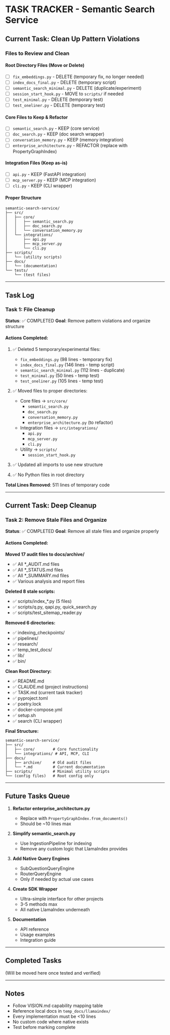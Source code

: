 # TASK TRACKER - Semantic Search Service

## Current Task: Clean Up Pattern Violations

### Files to Review and Clean

#### Root Directory Files (Move or Delete)
- [ ] `fix_embeddings.py` - DELETE (temporary fix, no longer needed)
- [ ] `index_docs_final.py` - DELETE (temporary script)
- [ ] `semantic_search_minimal.py` - DELETE (duplicate/experiment)
- [ ] `session_start_hook.py` - MOVE to `scripts/` if needed
- [ ] `test_minimal.py` - DELETE (temporary test)
- [ ] `test_oneliner.py` - DELETE (temporary test)

#### Core Files to Keep & Refactor
- [ ] `semantic_search.py` - KEEP (core service)
- [ ] `doc_search.py` - KEEP (doc search wrapper)
- [ ] `conversation_memory.py` - KEEP (memory integration)
- [ ] `enterprise_architecture.py` - REFACTOR (replace with PropertyGraphIndex)

#### Integration Files (Keep as-is)
- [ ] `api.py` - KEEP (FastAPI integration)
- [ ] `mcp_server.py` - KEEP (MCP integration)
- [ ] `cli.py` - KEEP (CLI wrapper)

#### Proper Structure
```
semantic-search-service/
├── src/
│   ├── core/
│   │   ├── semantic_search.py
│   │   ├── doc_search.py
│   │   └── conversation_memory.py
│   └── integrations/
│       ├── api.py
│       ├── mcp_server.py
│       └── cli.py
├── scripts/
│   └── (utility scripts)
├── docs/
│   └── (documentation)
└── tests/
    └── (test files)
```

---

## Task Log

### Task 1: File Cleanup
**Status**: ✅ COMPLETED
**Goal**: Remove pattern violations and organize structure

#### Actions Completed:
1. ✅ Deleted 5 temporary/experimental files:
   - `fix_embeddings.py` (98 lines - temporary fix)
   - `index_docs_final.py` (146 lines - temp script)
   - `semantic_search_minimal.py` (112 lines - duplicate)
   - `test_minimal.py` (50 lines - temp test)
   - `test_oneliner.py` (105 lines - temp test)
   
2. ✅ Moved files to proper directories:
   - Core files → `src/core/`
     - `semantic_search.py`
     - `doc_search.py`
     - `conversation_memory.py`
     - `enterprise_architecture.py` (to refactor)
   - Integration files → `src/integrations/`
     - `api.py`
     - `mcp_server.py`
     - `cli.py`
   - Utility → `scripts/`
     - `session_start_hook.py`

3. ✅ Updated all imports to use new structure
4. ✅ No Python files in root directory

**Total Lines Removed**: 511 lines of temporary code

---

## Current Task: Deep Cleanup

### Task 2: Remove Stale Files and Organize
**Status**: ✅ COMPLETED
**Goal**: Remove all stale files and organize properly

#### Actions Completed:

**Moved 17 audit files to docs/archive/**
- ✅ All *_AUDIT.md files
- ✅ All *_STATUS.md files  
- ✅ All *_SUMMARY.md files
- ✅ Various analysis and report files

**Deleted 8 stale scripts:**
- ✅ scripts/index_*.py (5 files)
- ✅ scripts/q.py, qapi.py, quick_search.py
- ✅ scripts/test_sitemap_reader.py

**Removed 6 directories:**
- ✅ indexing_checkpoints/
- ✅ pipelines/
- ✅ research/
- ✅ temp_test_docs/
- ✅ lib/
- ✅ bin/

**Clean Root Directory:**
- ✅ README.md
- ✅ CLAUDE.md (project instructions)
- ✅ TASK.md (current task tracker)
- ✅ pyproject.toml
- ✅ poetry.lock
- ✅ docker-compose.yml
- ✅ setup.sh
- ✅ search (CLI wrapper)

**Final Structure:**
```
semantic-search-service/
├── src/
│   ├── core/        # Core functionality
│   └── integrations/ # API, MCP, CLI
├── docs/
│   ├── archive/     # Old audit files
│   └── *.md         # Current documentation
├── scripts/         # Minimal utility scripts
└── (config files)   # Root config only
```

---

## Future Tasks Queue

1. **Refactor enterprise_architecture.py**
   - Replace with `PropertyGraphIndex.from_documents()`
   - Should be ~10 lines max

2. **Simplify semantic_search.py**
   - Use IngestionPipeline for indexing
   - Remove any custom logic that LlamaIndex provides

3. **Add Native Query Engines**
   - SubQuestionQueryEngine
   - RouterQueryEngine
   - Only if needed by actual use cases

4. **Create SDK Wrapper**
   - Ultra-simple interface for other projects
   - 3-5 methods max
   - All native LlamaIndex underneath

5. **Documentation**
   - API reference
   - Usage examples
   - Integration guide

---

## Completed Tasks

(Will be moved here once tested and verified)

---

## Notes

- Follow VISION.md capability mapping table
- Reference local docs in `temp_docs/llamaindex/`
- Every implementation must be <10 lines
- No custom code where native exists
- Test before marking complete